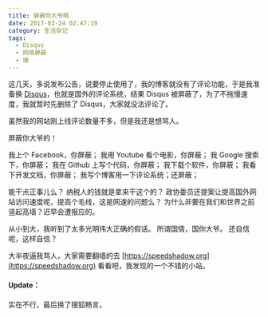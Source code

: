 ```yaml
---
title: 屏蔽你大爷啊
date: 2017-03-24 02:47:19
category: 生活杂记
tags:
  - Disqus
  - 网络屏蔽
  - 墙
---
```


这几天，多说发布公告，说要停止使用了，我的博客就没有了评论功能，于是我准备换 [Disqus](https://disqus.com/)，也就是国外的评论系统，结果 Disqus 被屏蔽了，为了不拖慢速度，我就暂时先删除了 Disqus，大家就没法评论了。

<!--more-->

虽然我的网站刚上线评论数量不多，但是我还是想骂人。

屏蔽你大爷的！

我上个 Facebook，你屏蔽；
我用 Youtube 看个电影，你屏蔽；
我 Google 搜索下，你屏蔽；
我在 Github 上写个代码，你屏蔽；
我下载个软件，你屏蔽；
我看下开发文档，你屏蔽；
我写个博客用一下评论系统；还屏蔽；

能干点正事儿么？
纳税人的钱就是拿来干这个的？
政协委员还提案让提高国外网站访问速度呢，提高个毛线，这是网速的问题么？
为什么非要在我们和世界之前竖起高墙？迟早会遭报应的。

从小到大，我听到了太多光明伟大正确的假话。
所谓国情，国你大爷。
还自信呢，这样自信？

大半夜逼我骂人，大家需要翻墙的去 [https://speedshadow.org](https://speedshadow.org) 看看吧，我发现的一个不错的小站。

#### Update：
实在不行，最后换了搜狐畅言。

